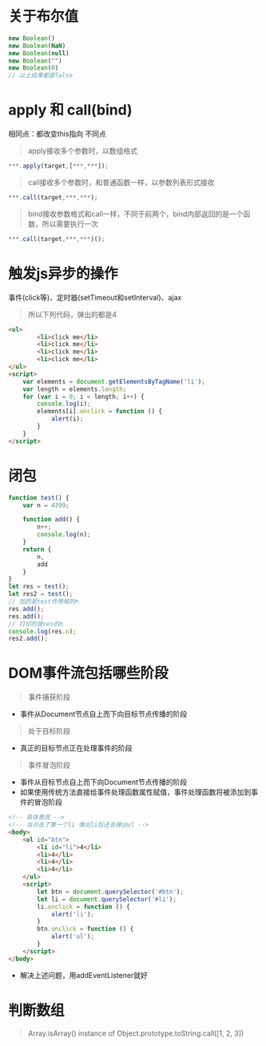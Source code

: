 # 关于布尔值
```js
new Boolean()
new Boolean(NaN)
new Boolean(null)
new Boolean("")
new Boolean(0)
// 以上结果都是false
```

# apply 和 call(bind)
相同点：都改变this指向
不同点
>apply接收多个参数时，以数组格式
```js
***.apply(target,[***,***]);
```
>call接收多个参数时，和普通函数一样，以参数列表形式接收
```js
***.call(target,***,***);
```
>bind接收参数格式和call一样，不同于前两个，bind内部返回的是一个函数，所以需要执行一次
```js
***.call(target,***,***)();
```
# 触发js异步的操作
事件(click等)、定时器(setTimeout和setInterval)、ajax
>所以下列代码，弹出的都是4
```html
<ul>
        <li>click me</li>
        <li>click me</li>
        <li>click me</li>
        <li>click me</li>
</ul>
<script>
    var elements = document.getElementsByTagName('li');
    var length = elements.length;
    for (var i = 0; i < length; i++) {
        console.log(i);
        elements[i].onclick = function () {
            alert(i);
        }
    }
</script>
```

# 闭包
```js
function test() {
    var n = 4399;

    function add() {
        n++;
        console.log(n);
    }
    return {
        n,
        add
    }
}
let res = test();
let res2 = test();
// 加的是test作用域的n
res.add();
res.add();
// 打印的是res的n
console.log(res.n);
res2.add();
```
# DOM事件流包括哪些阶段
>事件捕获阶段
- 事件从Document节点自上而下向目标节点传播的阶段
>处于目标阶段
- 真正的目标节点正在处理事件的阶段
>事件冒泡阶段
- 事件从目标节点自上而下向Document节点传播的阶段
- 如果使用传统方法直接给事件处理函数属性赋值，事件处理函数将被添加到事件的冒泡阶段
```html
<!-- 具体表现 -->
<!-- 当点击了第一个li 弹出li后还会弹出ul -->
<body>
    <ul id="btn">
        <li id="li">4</li>
        <li>4</li>
        <li>4</li>
        <li>4</li>
    </ul>
    <script>
        let btn = document.querySelector('#btn');
        let li = document.querySelector('#li');
        li.onclick = function () {
            alert('li');
        }
        btn.onclick = function () {
            alert('ul');
        }
    </script>
</body>
```
- 解决上述问题，用addEventListener就好

# 判断数组
>Array.isArray()
>instance of 
>Object.prototype.toString.call([1, 2, 3])
